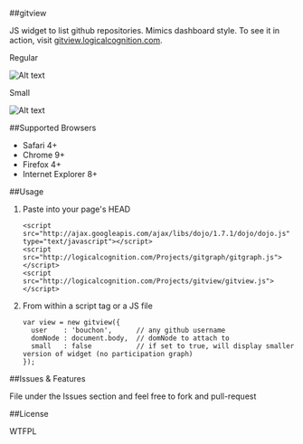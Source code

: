 ##gitview

JS widget to list github repositories. Mimics dashboard style. To see it in action, visit [gitview.logicalcognition.com](http://gitview.logicalcognition.com).

Regular


![Alt text](http://logicalcognition.com/Projects/gitview/demo/images/screenshot.png)

Small


![Alt text](http://logicalcognition.com/Projects/gitview/demo/images/screenshotSmall.png)

##Supported Browsers

* Safari 4+
* Chrome 9+
* Firefox 4+
* Internet Explorer 8+

##Usage

1. Paste into your page's HEAD

	```console
	<script src="http://ajax.googleapis.com/ajax/libs/dojo/1.7.1/dojo/dojo.js" type="text/javascript"></script>
	<script src="http://logicalcognition.com/Projects/gitgraph/gitgraph.js"></script>
	<script src="http://logicalcognition.com/Projects/gitview/gitview.js"></script>
	```

2. From within a script tag or a JS file
	
	```console
	var view = new gitview({ 
	  user    : 'bouchon',      // any github username
	  domNode : document.body,  // domNode to attach to
	  small   : false           // if set to true, will display smaller version of widget (no participation graph)
	});
	```
##Issues & Features

File under the Issues section and feel free to fork and pull-request

##License

WTFPL